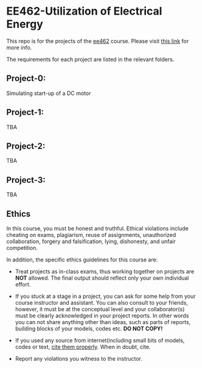 # EE462-Utilization of Electrical Energy

This repo is for the projects of the [ee462](http://keysan.me/ee462/) course. Please visit [this link](http://keysan.me/ee462/) for more info.

The requirements for each project are listed in the relevant folders.

## Project-0:
Simulating start-up of a DC motor

## Project-1:
TBA

## Project-2:
TBA

## Project-3:
TBA

## Ethics

In this course, you must be honest and truthful. Ethical violations include cheating on exams, plagiarism, reuse of assignments, unauthorized collaboration, forgery and falsification, lying, dishonesty, and unfair competition.

In addition, the specific ethics guidelines for this course are:

- Treat projects as in-class exams, thus working together on projects are **NOT** allowed. The final output should reflect only your own individual effort.

- If you stuck at a stage in a project, you can ask for some help from your course instructor and assistant. You can also consult to your friends, however, it must be at the conceptual level and your collaborator(s) must be clearly acknowledged in your project reports. In other words you can not share anything other than ideas, such as parts of reports, building blocks of your models, codes etc. **DO NOT COPY!**

- If you used any source from internet(including small bits of models, codes or text, [cite them properly](http://www.wikihow.com/Avoid-Plagiarism). When in doubt, cite.

- Report any violations you witness to the instructor.
